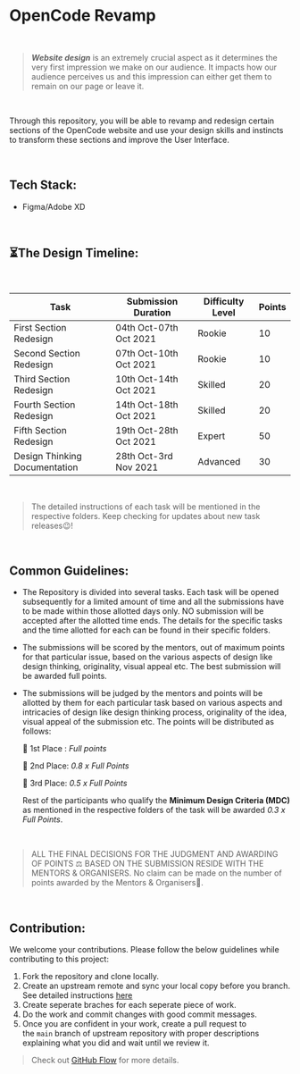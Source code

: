 # OpenCode Revamp

</br>

> ***Website design*** is an extremely crucial aspect as it determines the very first impression we make on our audience. It impacts how our audience perceives us and this impression can either get them to remain on our page or leave it. 

</br>

Through this repository, you will be able to revamp and redesign certain sections of the OpenCode website and use your design skills and instincts to transform these sections and improve the User Interface.

</br>

## Tech Stack:

- Figma/Adobe XD

</br>

## ⏳The Design Timeline:

</br>

| Task             | Submission Duration                                                      | Difficulty Level  |  Points  |
| ----------------- | ------------------------------------------------------------------ | ----------------- | --------- | 
| First Section Redesign | 04th Oct-07th Oct 2021 | Rookie | 10 |
| Second Section Redesign |07th Oct-10th Oct 2021 | Rookie | 10 |
| Third Section Redesign | 10th Oct-14th Oct 2021  | Skilled | 20 |
| Fourth Section Redesign |14th Oct-18th Oct 2021 | Skilled | 20 |
| Fifth Section Redesign| 19th Oct-28th Oct 2021 | Expert | 50 |
| Design Thinking Documentation | 28th Oct-3rd Nov 2021 | Advanced | 30 |
  
</br>

> The detailed instructions of each task will be mentioned in the respective folders. Keep checking for updates about new task releases😉!


</br>

## Common Guidelines:

- The Repository is divided into several tasks. Each task will be opened subsequently for a limited amount of time and all the submissions have to be made within those allotted days only. NO submission will be accepted after the allotted time ends. The details for the specific tasks and the time allotted for each can be found in their specific folders.
- The submissions will be scored by the mentors, out of maximum points for that particular issue, based on the various aspects of design like design thinking, originality, visual appeal etc. The best submission will be awarded full points.
- The submissions will be judged by the mentors and points will be allotted by them for each particular task based on various aspects and intricacies of design like design thinking process, originality of the idea, visual appeal of the submission etc. The points will be distributed as follows:
    
    🥇 1st Place : *Full points*
    
    🥈 2nd Place: *0.8 x Full Points*
    
    🥉 3rd Place: *0.5 x Full Points*
    
    Rest of the participants who qualify the **Minimum Design Criteria (MDC)** as mentioned in the respective folders of the task will be awarded *0.3 x Full Points*.
    
    
</br>

> ALL THE FINAL DECISIONS FOR THE JUDGMENT AND AWARDING OF POINTS ⚖️ BASED ON THE SUBMISSION RESIDE WITH THE MENTORS & ORGANISERS. 
> No claim can be made on the number of points awarded by the Mentors & Organisers🙂.

</br>

## **Contribution:**

We welcome your contributions. Please follow the below guidelines while contributing to this project:

1. Fork the repository and clone locally.
2. Create an upstream remote and sync your local copy before you branch. See detailed instructions [here](https://help.github.com/articles/syncing-a-fork)
3. Create seperate braches for each seperate piece of work.
4. Do the work and commit changes with good commit messages.
5. Once you are confident in your work, create a pull request to the `main` branch of upstream repository with proper descriptions explaining what you did and wait until we review it.

> Check out [GitHub Flow](https://guides.github.com/introduction/flow/) for more details.
>

